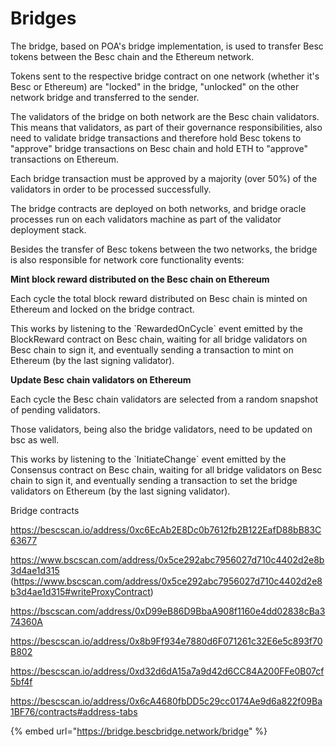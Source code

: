 # Bridges



The bridge, based on POA's bridge implementation, is used to transfer Besc tokens between the Besc chain and the Ethereum network.

Tokens sent to the respective bridge contract on one network (whether it's Besc or Ethereum) are "locked" in the bridge, "unlocked" on the other network bridge and transferred to the sender.

The validators of the bridge on both network are the Besc chain validators. This means that validators, as part of their governance responsibilities, also need to validate bridge transactions and therefore hold Besc tokens to "approve" bridge transactions on Besc chain and hold ETH to "approve" transactions on Ethereum.

Each bridge transaction must be approved by a majority (over 50%) of the validators in order to be processed successfully.

The bridge contracts are deployed on both networks, and bridge oracle processes run on each validators machine as part of the validator deployment stack.

Besides the transfer of Besc tokens between the two networks, the bridge is also responsible for network core functionality events:

**Mint block reward distributed on the Besc chain on Ethereum**

Each cycle the total block reward distributed on Besc chain is minted on Ethereum and locked on the bridge contract.

This works by listening to the \`RewardedOnCycle\` event emitted by the BlockReward contract on Besc chain, waiting for all bridge validators on Besc chain to sign it, and eventually sending a transaction to mint on Ethereum (by the last signing validator).

**Update Besc chain validators on Ethereum**

Each cycle the Besc chain validators are selected from a random snapshot of pending validators.

Those validators, being also the bridge validators, need to be updated on bsc as well.

This works by listening to the \`InitiateChange\` event emitted by the Consensus contract on Besc chain, waiting for all bridge validators on Besc chain to sign it, and eventually sending a transaction to set the bridge validators on Ethereum (by the last signing validator).

Bridge contracts

https://bescscan.io/address/0xc6EcAb2E8Dc0b7612fb2B122EafD88bB83C63677

https://www.bscscan.com/address/0x5ce292abc7956027d710c4402d2e8b3d4ae1d315 (https://www.bscscan.com/address/0x5ce292abc7956027d710c4402d2e8b3d4ae1d315#writeProxyContract)

https://bscscan.com/address/0xD99eB86D9BbaA908f1160e4dd02838cBa374360A

https://bescscan.io/address/0x8b9Ff934e7880d6F071261c32E6e5c893f70B802

https://bescscan.io/address/0xd32d6dA15a7a9d42d6CC84A200FFe0B07cf5bf4f

https://bescscan.io/address/0x6cA4680fbDD5c29cc0174Ae9d6a822f09Ba1BF76/contracts#address-tabs

{% embed url="https://bridge.bescbridge.network/bridge" %}
